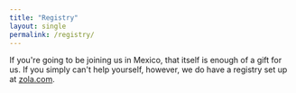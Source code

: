 ```yaml
---
title: "Registry"
layout: single
permalink: /registry/
---
```


If you're going to be joining us in Mexico, that itself is enough of a gift for
us. If you simply can't help yourself, however, we do have a registry set up at
[zola.com](https://www.zola.com/registry/aprilandgreg).
